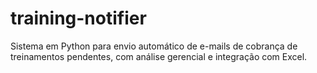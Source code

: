 # training-notifier
Sistema em Python para envio automático de e-mails de cobrança de treinamentos pendentes, com análise gerencial e integração com Excel.
